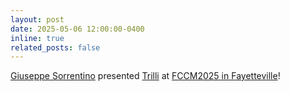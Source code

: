 ```yaml
---
layout: post
date: 2025-05-06 12:00:00-0400
inline: true
related_posts: false
---
```


[Giuseppe Sorrentino](https://github.com/GiuseppeSorrentino99) presented [Trilli](https://github.com/necst/trilli/) at [FCCM2025 in Fayetteville](https://www.linkedin.com/posts/giuseppe-sorrentino-5aba89211_fccm25-fpga-aie-activity-7325853368143245314-yDzt?utm_source=share&utm_medium=member_desktop&rcm=ACoAABkmJM0BDEBGnb8ChWXyGp0hl4CVGrFFfxM)!